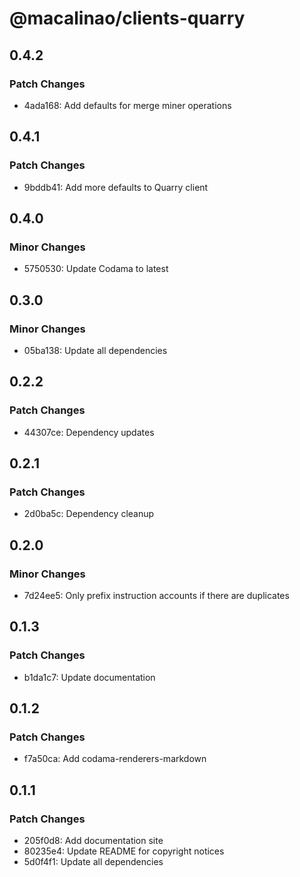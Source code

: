 # @macalinao/clients-quarry

## 0.4.2

### Patch Changes

- 4ada168: Add defaults for merge miner operations

## 0.4.1

### Patch Changes

- 9bddb41: Add more defaults to Quarry client

## 0.4.0

### Minor Changes

- 5750530: Update Codama to latest

## 0.3.0

### Minor Changes

- 05ba138: Update all dependencies

## 0.2.2

### Patch Changes

- 44307ce: Dependency updates

## 0.2.1

### Patch Changes

- 2d0ba5c: Dependency cleanup

## 0.2.0

### Minor Changes

- 7d24ee5: Only prefix instruction accounts if there are duplicates

## 0.1.3

### Patch Changes

- b1da1c7: Update documentation

## 0.1.2

### Patch Changes

- f7a50ca: Add codama-renderers-markdown

## 0.1.1

### Patch Changes

- 205f0d8: Add documentation site
- 80235e4: Update README for copyright notices
- 5d0f4f1: Update all dependencies
